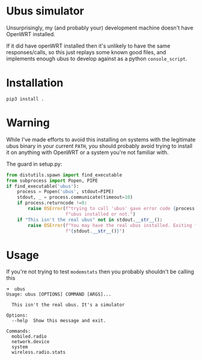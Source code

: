 # Ubus simulator
Unsurprisingly, my (and probably your) development machine doesn't have OpenWRT installed.

If it did have openWRT installed then it's unlikely to have the same responses/calls, so this just replays 
some known good files, and implements enough ubus to develop against as a python ```console_script```.

# Installation
```pip3 install .```
# Warning
While I've made efforts to avoid this installing on systems with the legitimate ubus binary in your current ```PATH```,
you should probably avoid trying to install it on anything with OpenWRT or a system you're not familiar with.

The guard in setup.py:
```python
from distutils.spawn import find_executable
from subprocess import Popen, PIPE
if find_executable('ubus'):
    process = Popen('ubus', stdout=PIPE)
    stdout, _ = process.communicate(timeout=10)
    if process.returncode !=0:
        raise OSError(f"trying to call 'ubus' gave error code {process.returncode}, can't determine whether you have "
                      f"ubus installed or not.")
    if "This isn't the real ubus" not in stdout.__str__():
        raise OSError(f"You may have the real ubus installed. Exiting for safety \n"
                      f"{stdout.__str__()}")

```

# Usage
If you're not trying to test ```modemstats``` then you probably shouldn't be calling this
```
➜  ubus
Usage: ubus [OPTIONS] COMMAND [ARGS]...

  This isn't the real ubus. It's a simulator

Options:
  --help  Show this message and exit.

Commands:
  mobiled.radio
  network.device
  system
  wireless.radio.stats
```





